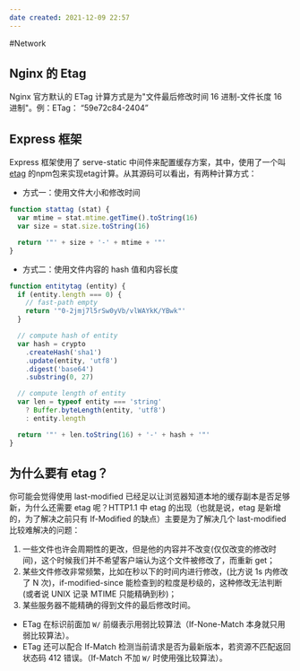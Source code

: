 ```yaml
---
date created: 2021-12-09 22:57
---
```


#Network

## Nginx 的 Etag

Nginx 官方默认的 ETag 计算方式是为"文件最后修改时间 16 进制-文件长度 16 进制"。例：ETag： “59e72c84-2404”

## Express 框架

Express 框架使用了 serve-static 中间件来配置缓存方案，其中，使用了一个叫 [etag](https://links.jianshu.com/go?to=https%3A%2F%2Flink.juejin.cn%2F%3Ftarget%3Dhttps%253A%252F%252Fgithub.com%252Fjshttp%252Fetag) 的npm包来实现etag计算。从其源码可以看出，有两种计算方式：

- 方式一：使用文件大小和修改时间

```javascript
function stattag (stat) {
  var mtime = stat.mtime.getTime().toString(16)
  var size = stat.size.toString(16)

  return '"' + size + '-' + mtime + '"'
}
```

- 方式二：使用文件内容的 hash 值和内容长度

```javascript
function entitytag (entity) {
  if (entity.length === 0) {
    // fast-path empty
    return '"0-2jmj7l5rSw0yVb/vlWAYkK/YBwk"'
  }

  // compute hash of entity
  var hash = crypto
    .createHash('sha1')
    .update(entity, 'utf8')
    .digest('base64')
    .substring(0, 27)

  // compute length of entity
  var len = typeof entity === 'string'
    ? Buffer.byteLength(entity, 'utf8')
    : entity.length

  return '"' + len.toString(16) + '-' + hash + '"'
}
```

## 为什么要有 etag？

你可能会觉得使用 last-modified 已经足以让浏览器知道本地的缓存副本是否足够新，为什么还需要 etag 呢？HTTP1.1 中 etag 的出现（也就是说，etag 是新增的，为了解决之前只有 If-Modified 的缺点）主要是为了解决几个 last-modified 比较难解决的问题：

1.  一些文件也许会周期性的更改，但是他的内容并不改变(仅仅改变的修改时间)，这个时候我们并不希望客户端认为这个文件被修改了，而重新 get；
2.  某些文件修改非常频繁，比如在秒以下的时间内进行修改，(比方说 1s 内修改了 N 次)，if-modified-since 能检查到的粒度是秒级的，这种修改无法判断(或者说 UNIX 记录 MTIME 只能精确到秒)；
3.  某些服务器不能精确的得到文件的最后修改时间。

- ETag 在标识前面加 `W/` 前缀表示用弱比较算法（If-None-Match 本身就只用弱比较算法）。
- ETag 还可以配合 If-Match 检测当前请求是否为最新版本，若资源不匹配返回状态码 412 错误。（If-Match 不加 `W/` 时使用强比较算法）。
